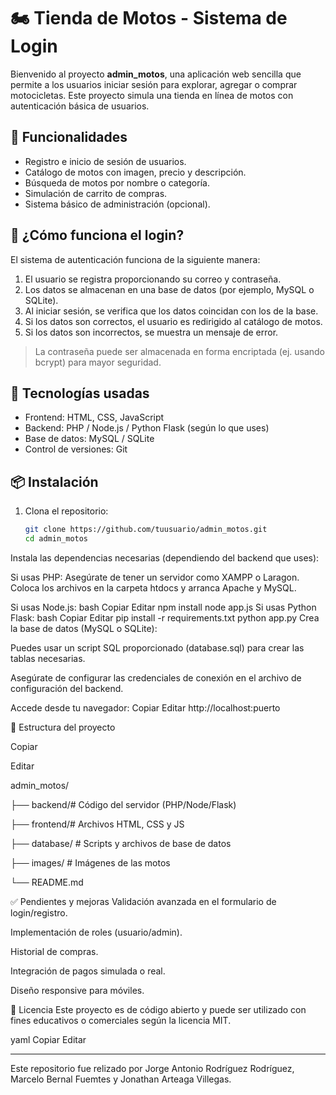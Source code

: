 # 🏍️ Tienda de Motos - Sistema de Login

Bienvenido al proyecto **admin_motos**, una aplicación web sencilla que permite a los usuarios iniciar sesión para explorar, agregar o comprar motocicletas. Este proyecto simula una tienda en línea de motos con autenticación básica de usuarios.

## 🚀 Funcionalidades

* Registro e inicio de sesión de usuarios.
* Catálogo de motos con imagen, precio y descripción.
* Búsqueda de motos por nombre o categoría.
* Simulación de carrito de compras.
* Sistema básico de administración (opcional).

## 🔐 ¿Cómo funciona el login?

El sistema de autenticación funciona de la siguiente manera:

1. El usuario se registra proporcionando su correo y contraseña.
2. Los datos se almacenan en una base de datos (por ejemplo, MySQL o SQLite).
3. Al iniciar sesión, se verifica que los datos coincidan con los de la base.
4. Si los datos son correctos, el usuario es redirigido al catálogo de motos.
5. Si los datos son incorrectos, se muestra un mensaje de error.

> La contraseña puede ser almacenada en forma encriptada (ej. usando bcrypt) para mayor seguridad.

## 🧰 Tecnologías usadas

* Frontend: HTML, CSS, JavaScript
* Backend: PHP / Node.js / Python Flask (según lo que uses)
* Base de datos: MySQL / SQLite
* Control de versiones: Git

## 📦 Instalación

1. Clona el repositorio:

   ```bash
   git clone https://github.com/tuusuario/admin_motos.git
   cd admin_motos
Instala las dependencias necesarias (dependiendo del backend que uses):

Si usas PHP:
Asegúrate de tener un servidor como XAMPP o Laragon. Coloca los archivos en la carpeta htdocs y arranca Apache y MySQL.

Si usas Node.js:
bash
Copiar
Editar
npm install
node app.js
Si usas Python Flask:
bash
Copiar
Editar
pip install -r requirements.txt
python app.py
Crea la base de datos (MySQL o SQLite):

Puedes usar un script SQL proporcionado (database.sql) para crear las tablas necesarias.

Asegúrate de configurar las credenciales de conexión en el archivo de configuración del backend.

Accede desde tu navegador:
Copiar
Editar
http://localhost:puerto

📁 Estructura del proyecto

Copiar

Editar

admin_motos/

├── backend/# Código del servidor (PHP/Node/Flask)

├── frontend/# Archivos HTML, CSS y JS

├── database/          # Scripts y archivos de base de datos

├── images/            # Imágenes de las motos

└── README.md

✅ Pendientes y mejoras
Validación avanzada en el formulario de login/registro.

Implementación de roles (usuario/admin).

Historial de compras.

Integración de pagos simulada o real.

Diseño responsive para móviles.

📄 Licencia
Este proyecto es de código abierto y puede ser utilizado con fines educativos o comerciales según la licencia MIT.

yaml
Copiar
Editar

---
Este repositorio fue relizado por Jorge Antonio Rodríguez Rodríguez, Marcelo Bernal Fuemtes y Jonathan Arteaga Villegas.



